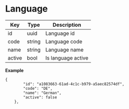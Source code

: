 # Language


| Key           | Type |Description  |
|---------------|------|--------------|
| id       | uuid      |  Language id  |
| code     |  string   |   Language code  |
| name     |  string   |  Language name |
| active    |  bool  |        Is language active |


**Example**

```
{
        "id": "a1083663-61ad-4c1c-b979-a5aec82574df",
        "code": "DE",
        "name": "German",
        "active": false
    },
```
